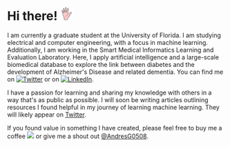 # Hi there! <img src="https://github.com/Andres-G-Gomez/Andres-G-Gomez/blob/main/animated-waving-image-0077.gif" width="30px" height="30px" />

I am currently a graduate student at the University of Florida. I am studying electrical and computer engineering, with a focus in machine learning. Additionally, I am working in the Smart Medical Informatics Learning and Evaluation Laboratory. Here, I apply artificial intelligence and a large-scale biomedical database to explore the link between diabetes and the development of Alzheimer's Disease and related dementia.
You can find me on [![Twitter][1.2]][1] or on [![LinkedIn][3.2]][3]. 

I have a passion for learning and sharing my knowledge with others in a way that's as public as possible. I will soon be writing articles outlining resources I found helpful in my journey of learning machine learning. They will likely appear on [Twitter][1]. 

If you found value in something I have created, please feel free to buy me a coffee [<img height="30" src="https://github.com/WaylonWalker/WaylonWalker/blob/main/icon/by-me-a-coffee.png?raw=true">][4] or give me a shout out [@AndresG0508][1].




<!--

</p>
<p align='center'>
<a href=" https://www.buymeacoffee.com/andresgg"><img height="30" src="https://github.com/WaylonWalker/WaylonWalker/blob/main/icon/by-me-a-coffee.png?raw=true"></a>
</p>

<!-- icons without padding -->

[1.2]: http://i.imgur.com/wWzX9uB.png (twitter icon without padding)
[2.2]: <img height="30" src="https://github.com/WaylonWalker/WaylonWalker/blob/main/icon/by-me-a-coffee.png?raw=true">
[3.2]: https://raw.githubusercontent.com/MartinHeinz/MartinHeinz/master/linkedin-3-16.png (LinkedIn icon without padding)
<!-- links to your social media accounts -->

[1]: https://twitter.com/AndresG0508
[2]: https://github.com/Andres-G-Gomez
[3]: www.linkedin.com/in/andres-gomez-7410a8160
[4]: https://www.buymeacoffee.com/andresgg
